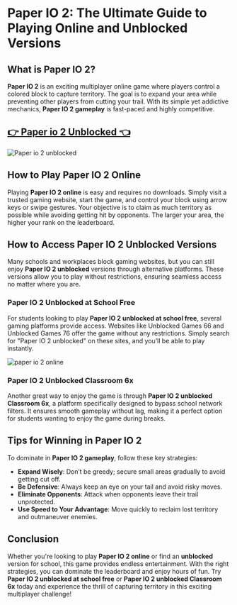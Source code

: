 # Paper IO 2: The Ultimate Guide to Playing Online and Unblocked Versions

## What is Paper IO 2?

**Paper IO 2** is an exciting multiplayer online game where players control a colored block to capture territory. The goal is to expand your area while preventing other players from cutting your trail. With its simple yet addictive mechanics, **Paper IO 2 gameplay** is fast-paced and highly competitive.

## <a href="https://classroom-6x-cool.gitlab.io/">👉 Paper io 2 Unblocked 👈</a>

![Paper io 2 unblocked](https://github.com/user-attachments/assets/455b2489-19bb-4155-a361-45fa4d0f38f0)

## How to Play Paper IO 2 Online

Playing **Paper IO 2 online** is easy and requires no downloads. Simply visit a trusted gaming website, start the game, and control your block using arrow keys or swipe gestures. Your objective is to claim as much territory as possible while avoiding getting hit by opponents. The larger your area, the higher your rank on the leaderboard.

## How to Access Paper IO 2 Unblocked Versions

Many schools and workplaces block gaming websites, but you can still enjoy **Paper IO 2 unblocked** versions through alternative platforms. These versions allow you to play without restrictions, ensuring seamless access no matter where you are.

### Paper IO 2 Unblocked at School Free

For students looking to play **Paper IO 2 unblocked at school free**, several gaming platforms provide access. Websites like Unblocked Games 66 and Unblocked Games 76 offer the game without any restrictions. Simply search for "Paper IO 2 unblocked" on these sites, and you’ll be able to play instantly.

![paper io 2 online](https://github.com/user-attachments/assets/09af9e6b-56f7-466d-a8ec-6ccca04f635c)

### Paper IO 2 Unblocked Classroom 6x

Another great way to enjoy the game is through **Paper IO 2 unblocked Classroom 6x**, a platform specifically designed to bypass school network filters. It ensures smooth gameplay without lag, making it a perfect option for students wanting to enjoy the game during breaks.

## Tips for Winning in Paper IO 2

To dominate in **Paper IO 2 gameplay**, follow these key strategies:
- **Expand Wisely**: Don’t be greedy; secure small areas gradually to avoid getting cut off.
- **Be Defensive**: Always keep an eye on your tail and avoid risky moves.
- **Eliminate Opponents**: Attack when opponents leave their trail unprotected.
- **Use Speed to Your Advantage**: Move quickly to reclaim lost territory and outmaneuver enemies.

## Conclusion

Whether you're looking to play **Paper IO 2 online** or find an **unblocked** version for school, this game provides endless entertainment. With the right strategies, you can dominate the leaderboard and enjoy hours of fun. Try **Paper IO 2 unblocked at school free** or **Paper IO 2 unblocked Classroom 6x** today and experience the thrill of capturing territory in this exciting multiplayer challenge!
